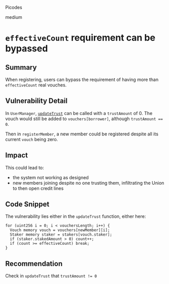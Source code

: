 Picodes

medium

# `effectiveCount` requirement can be bypassed

## Summary
When registering, users can bypass the requirement of having more than `effectiveCount` real vouches.

## Vulnerability Detail
In `UserManager`, [`updateTrust`](https://github.com/sherlock-audit/2022-10-union-finance/blob/main/union-v2-contracts/contracts/user/UserManager.sol#L525) can be called with a `trustAmount` of 0. The vouch would still be added to `vouchers[borrower]`, although `trustAmount == 0`. 

Then in `registerMember`, a new member could be registered despite all its current `vouch` being zero.

## Impact
This could lead to:
- the system not working as designed
- new members joining despite no one trusting them, infiltrating the Union to then open credit lines

## Code Snippet
The vulnerability lies either in the `updateTrust` function, either here:

```solidity
for (uint256 i = 0; i < vouchersLength; i++) {
  Vouch memory vouch = vouchers[newMember][i];
  Staker memory staker = stakers[vouch.staker];
  if (staker.stakedAmount > 0) count++;
  if (count >= effectiveCount) break;
}
```

## Recommendation
Check in `updateTrust` that `trustAmount != 0`